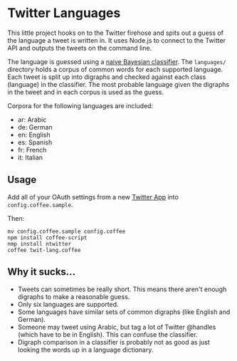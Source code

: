 Twitter Languages
=================

This little project hooks on to the Twitter firehose and spits out a guess of
the language a tweet is written in. It uses Node.js to connect to the Twitter
API and outputs the tweets on the command line.

The language is guessed using a
[naive Bayesian classifier](http://en.wikipedia.org/wiki/Bayesian_Classifiers).
The `languages/` directory holds a corpus of common words for each supported
language. Each tweet is split up into digraphs and checked against each class
(language) in the classifier. The most probable language given the digraphs in
the tweet and in each corpus is used as the guess.

Corpora for the following languages are included:
 * ar: Arabic
 * de: German
 * en: English
 * es: Spanish
 * fr: French
 * it: Italian

Usage
-----

Add all of your OAuth settings from a new [Twitter App](https://dev.twitter.com/apps)
into `config.coffee.sample`.

Then:

    mv config.coffee.sample config.coffee
    npm install coffee-script
    nmp install ntwitter
    coffee twit-lang.coffee

Why it sucks...
---------------

 * Tweets can sometimes be really short. This means there aren't enough
   digraphs to make a reasonable guess.
 * Only six languages are supported.
 * Some languages have similar sets of common digraphs (like English and
   German).
 * Someone may tweet using Arabic, but tag a lot of Twitter @handles (which
   have to be in English). This can confuse the classifier.
 * Digraph comparison in a classifier is probably not as good as just looking
   the words up in a language dictionary.
